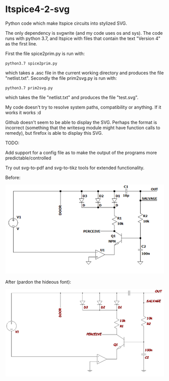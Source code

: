 # ltspice4-2-svg
Python code which make ltspice circuits into stylized SVG.

The only dependency is svgwrite (and my code uses os and sys).
The code runs with python 3.7, and ltspice with files that contain the text "Version 4" as the first line.

First the file spice2prim.py is run with:

    python3.7 spice2prim.py

which takes a .asc file in the current working directory and produces the file "netlist.txt".
Secondly the file prim2svg.py is run with:

    python3.7 prim2svg.py

which takes the file "netlist.txt" and produces the file "test.svg".

My code doesn't try to resolve system paths, compatibility or anything. If it works it works :d

Github doesn't seem to be able to display the SVG. Perhaps the format is incorrect (something that the writesvg module might have function calls to remedy), but firefox is able to display this SVG. 

TODO:

Add support for a config file as to make the output of the programs more predictable/controlled

Try out svg-to-pdf and svg-to-tikz tools for extended functionality.

Before:

![alt text](/first.PNG)

After (pardon the hideous font):

![alt text](/second.PNG)
